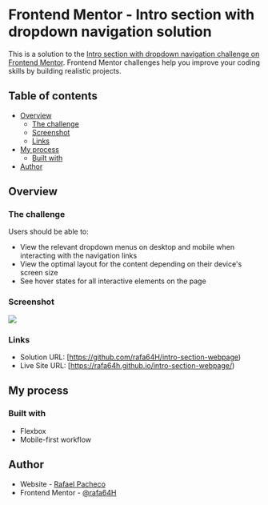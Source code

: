 # Frontend Mentor - Intro section with dropdown navigation solution

This is a solution to the [Intro section with dropdown navigation challenge on Frontend Mentor](https://www.frontendmentor.io/challenges/intro-section-with-dropdown-navigation-ryaPetHE5). Frontend Mentor challenges help you improve your coding skills by building realistic projects. 

## Table of contents

- [Overview](#overview)
  - [The challenge](#the-challenge)
  - [Screenshot](#screenshot)
  - [Links](#links)
- [My process](#my-process)
  - [Built with](#built-with)
- [Author](#author)

## Overview

### The challenge

Users should be able to:

- View the relevant dropdown menus on desktop and mobile when interacting with the navigation links
- View the optimal layout for the content depending on their device's screen size
- See hover states for all interactive elements on the page

### Screenshot

![](/screenshot.jpg)

### Links

- Solution URL: [https://github.com/rafa64H/intro-section-webpage)
- Live Site URL: [https://rafa64h.github.io/intro-section-webpage/)

## My process

### Built with

- Flexbox
- Mobile-first workflow

## Author

- Website - [Rafael Pacheco](https://github.com/rafa64H)
- Frontend Mentor - [@rafa64H](https://www.frontendmentor.io/profile/rafa64H)

